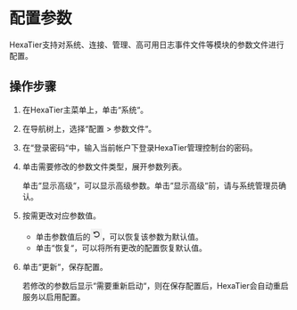 # 配置参数<a name="ZH-CN_TOPIC_0121926607"></a>

HexaTier支持对系统、连接、管理、高可用日志事件文件等模块的参数文件进行配置。

## 操作步骤<a name="zh-cn_topic_0110574993_section137813535359"></a>

1.  在HexaTier主菜单上，单击“系统“。
2.  在导航树上，选择“配置 \> 参数文件“。
3.  在“登录密码“中，输入当前帐户下登录HexaTier管理控制台的密码。
4.  单击需要修改的参数文件类型，展开参数列表。

    单击“显示高级“，可以显示高级参数。单击“显示高级“前，请与系统管理员确认。

5.  按需更改对应参数值。
    -   单击参数值后的![](figures/恢复默认.png)，可以恢复该参数为默认值。
    -   单击“恢复“，可以将所有更改的配置恢复默认值。

6.  单击“更新“，保存配置。

    若修改的参数后显示“需要重新启动“，则在保存配置后，HexaTier会自动重启服务以启用配置。


